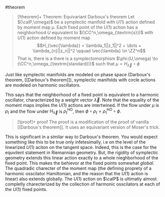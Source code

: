 ---
---

#theorem
>[!theorem]+ Theorem: Equivariant Darboux's theorem
>Let $(\calP,\omega)$ be a symplectic manifold with $U(1)$ action defined by moment map $\mu$. Each fixed point of the $U(1)$ action has a neighborhood $U$ equivalent to $(\CC^n,\omega_{\textrm{s}})$ with $U(1)$ action defined by moment map 
>$$H_{\vec{\lambda}} = \lambda_1||z_1||^2 + \dots + \lambda_{n}||z_n||^2 \qquad \vec{\lambda} \in \ZZ^n$$
>That is, there is a there is a symplectomorphism $\phi:(U,\omega) \to (\CC^n,\omega_{\textrm{standard})}$ such that $\mu = H_{\vec{\lambda}} \circ \phi$


Just like symplectic manifolds are modeled on phase space (Darboux's theorem, [[Darboux's theorem]]), symplectic manifolds with circle actions are modeled on harmonic oscillators. 

This says that the neighborhood of a fixed point is equivalent to a harmonic oscillator, characterized by a weight vector $\vec{\lambda}$. Note that the equality of the moment maps implies the $U(1)$ actions are intertwined. If the flow under $\mu$ is $\rho_t$ and the flow under $H_{\vec{\lambda}}$ is $\rho^{\textrm{HO}}_t$, then $\phi \circ \rho_t = \rho^{\textrm{HO}}_t \circ \phi$. 

>[!proof]+ proof
>The proof is a modification of the proof of vanilla [[Darboux's theorem]]. It uses an equivariant version of Moser's trick.

This is significant in a similar way to Darboux's theorem. You would expect something like this to be true only infetesimally, i.e on the level of the linearized $U(1)$ aciton on the tangent space. Indeed, this is the case for the equvilent statement in Riemannian geometry. But, the rigidity of symplectic geometry extends this linear action exactly to a whole nieghborhood of the fixed point. This makes the behievor at the fixed points somewhat *global*. The quadradic charecter of the moment map (the defining proprety of a harmonic osscilator Hamiltonian, and the reason that the $U(1)$ action is linear) also extends globally. The $U(1)$ action on $\calP$ is ultimatly almost completly charecterized by the collection of harmonic osscilators at each of the $U(1)$ fixed points. 
